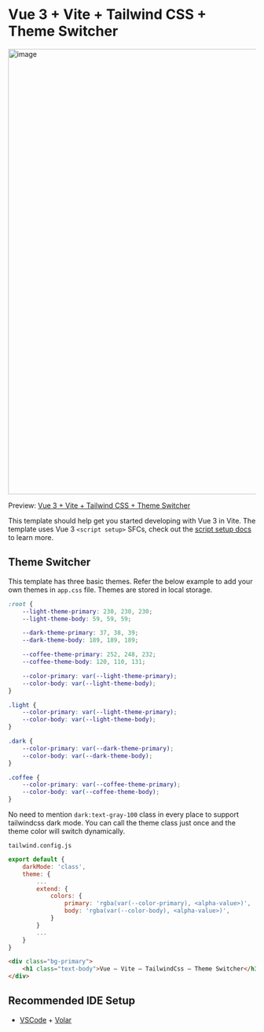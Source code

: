 # Vue 3 + Vite + Tailwind CSS + Theme Switcher

[<img width="904" alt="image" src="https://github.com/SujithJr/vue3-vite-tailwind-starter/assets/29048470/d3388890-ff2b-499e-9134-03aebc196f4c">](https://vue3-vite-tailwind-theme-switcher.netlify.app/)

Preview: [Vue 3 + Vite + Tailwind CSS + Theme Switcher](https://vue3-vite-tailwind-theme-switcher.netlify.app/)

This template should help get you started developing with Vue 3 in Vite. The template uses Vue 3 `<script setup>` SFCs, check out the [script setup docs](https://vuejs.org/api/sfc-script-setup.html#sfc-script-setup) to learn more.

## Theme Switcher
This template has three basic themes. Refer the below example to add your own themes in `app.css` file.
Themes are stored in local storage.
```css
:root {
    --light-theme-primary: 230, 230, 230;
    --light-theme-body: 59, 59, 59;

    --dark-theme-primary: 37, 38, 39;
    --dark-theme-body: 189, 189, 189;

    --coffee-theme-primary: 252, 248, 232;
    --coffee-theme-body: 120, 110, 131;

    --color-primary: var(--light-theme-primary);
    --color-body: var(--light-theme-body);
}

.light {
    --color-primary: var(--light-theme-primary);
    --color-body: var(--light-theme-body);
}

.dark {
    --color-primary: var(--dark-theme-primary);
    --color-body: var(--dark-theme-body);
}

.coffee {
    --color-primary: var(--coffee-theme-primary);
    --color-body: var(--coffee-theme-body);
}
```

No need to mention `dark:text-gray-100` class in every place to support tailwindcss dark mode. You can call the theme class just once and the theme color will switch dynamically.

`tailwind.config.js`
```js
export default {
    darkMode: 'class',
    theme: {
        ...
        extend: {
            colors: {
                primary: 'rgba(var(--color-primary), <alpha-value>)',
                body: 'rgba(var(--color-body), <alpha-value>)',
            }
        }
        ...
    }
}
```

```html
<div class="bg-primary">
    <h1 class="text-body">Vue — Vite — TailwindCss — Theme Switcher</h1>
</div>
```

## Recommended IDE Setup

- [VSCode](https://code.visualstudio.com/) + [Volar](https://marketplace.visualstudio.com/items?itemName=johnsoncodehk.volar)
